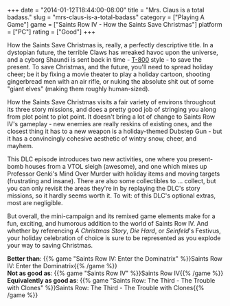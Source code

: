 +++
date = "2014-01-12T18:44:00-08:00"
title = "Mrs. Claus is a total badass."
slug = "mrs-claus-is-a-total-badass"
category = ["Playing A Game"]
game = ["Saints Row IV - How the Saints Save Christmas"]
platform = ["PC"]
rating = ["Good"]
+++

How the Saints Save Christmas is, really, a perfectly descriptive title.  In a dystopian future, the terrible Claws has wreaked havoc upon the universe, and a cyborg Shaundi is sent back in time - <a href="http://en.wikipedia.org/wiki/Terminator_2:_Judgment_Day">T-800</a> style - to save the present.  To save Christmas, and the future, you'll need to spread holiday cheer; be it by fixing a movie theater to play a holiday cartoon, shooting gingerbread men with an air rifle, or nuking the absolute shit out of some "giant elves" (making them roughly human-sized).

How the Saints Save Christmas visits a fair variety of environs throughout its three story missions, and does a pretty good job of stringing you along from plot point to plot point.  It doesn't bring a lot of change to Saints Row IV's gameplay - new enemies are really reskins of existing ones, and the closest thing it has to a new weapon is a holiday-themed Dubstep Gun - but it has a convincingly cohesive aesthetic of wintry snow, cheer, and mayhem.

This DLC episode introduces two new activities, one where you present-bomb houses from a VTOL sleigh (awesome), and one which mixes up Professor Genki's Mind Over Murder with holiday items and moving targets (frustrating and insane).  There are also some collectibles to ... collect, but you can only revisit the areas they're in by replaying the DLC's story missions, so it hardly seems worth it.  To wit: of this DLC's optional extras, most are negligible.

But overall, the mini-campaign and its remixed game elements make for a fun, exciting, and humorous addition to the world of Saints Row IV.  And whether by referencing <i>A Christmas Story</i>, <i>Die Hard</i>, or <i>Seinfeld</i>'s Festivus, your holiday celebration of choice is sure to be represented as you explode your way to saving Christmas.

<b>Better than</b>: {{% game "Saints Row IV: Enter the Dominatrix" %}}Saints Row IV: Enter the Dominatrix{{% /game %}}  
<b>Not as good as</b>: {{% game "Saints Row IV" %}}Saints Row IV{{% /game %}}  
<b>Equivalently as good as</b>: {{% game "Saints Row: The Third - The Trouble with Clones" %}}Saints Row: The Third - The Trouble with Clones{{% /game %}}
